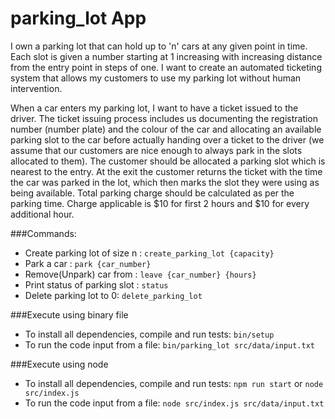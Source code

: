 # parking_lot App
I own a parking lot that can hold up to 'n' cars at any given point in time. Each slot is given a number starting at 1 increasing with increasing distance from the entry point in steps of one. I want to create an automated ticketing system that allows my customers to use my parking lot without human intervention. 

When a car enters my parking lot, I want to have a ticket issued to the driver. The ticket issuing process includes us documenting the registration number (number plate) and the colour of the car and allocating an available parking slot to the car before actually handing over a ticket to the driver (we assume that our customers are nice enough to always park in the slots allocated to them). The customer should be allocated a parking slot which is nearest to the entry. At the exit the customer returns the ticket with the time the car was parked in the lot, which then marks the slot they were using as being available. Total parking charge should be calculated as per the parking time. Charge applicable is $10 for first 2 hours and $10 for every additional hour.

###Commands:
- Create parking lot of size n : `create_parking_lot {capacity}`
- Park a car : `park {car_number}`
- Remove(Unpark) car from : `leave {car_number} {hours}`
- Print status of parking slot : `status`
- Delete parking lot to 0: `delete_parking_lot`

###Execute using binary file
- To install all dependencies, compile and run tests: `bin/setup`
- To run the code input from a file: `bin/parking_lot src/data/input.txt`

###Execute using node
- To install all dependencies, compile and run tests: `npm run start` or `node src/index.js`
- To run the code input from a file: `node src/index.js src/data/input.txt`